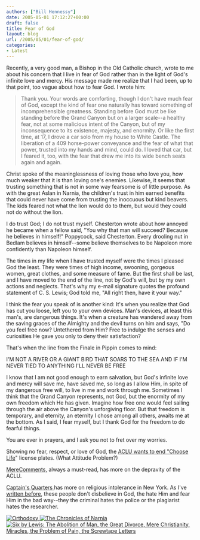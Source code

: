```yaml
---
authors: ["Bill Hennessy"]
date: 2005-05-01 17:12:27+00:00
draft: false
title: Fear of God
layout: blog
url: /2005/05/01/fear-of-god/
categories:
- Latest
---
```


Recently, a very good man, a Bishop in the Old Catholic church, wrote to me about his concern that I live in fear of God rather than in the light of God's infinite love and mercy.  His message made me realize that I had been, up to that point, too vague about how to fear God.  I wrote him:




> Thank you.  Your words are comforting, though I don't have much fear of God, except the kind of fear one naturally has toward something of incomprehensible greatness.  Standing before God must be like standing before the Grand Canyon but on a larger scale--a healthy fear, not at some malicious intent of the Canyon, but of my inconsequence to its existence, majesty, and enormity.  Or like the first time, at 17, I drove a car solo from my house to White Castle.  The liberation of a 409 horse-power conveyance and the fear of what that power, trusted into my hands and mind, could do.   I loved that car, but I feared it, too, with the fear that drew me into its wide bench seats again and again.

Christ spoke of the meaninglessness of loving those who love you, how much weaker that it is than loving one's enemies.  Likewise, it seems that trusting something that is not in some way fearsome is of little purpose.  As with the great Aslan in Narnia, the children's trust in him earned benefits that could never have come from trusting the inoccuous but kind beavers. The kids feared not what the lion would do to them, but would they could not do without the lion.

I do trust God; I do not trust myself.  Chesterton wrote about how annoyed he became when a fellow said, "You why that man will succeed?  Because he believes in himself!"  Poppycock, said Chesterton.  Every drooling nut in Bedlam believes in himself--some believe themselves to be Napoleon more confidently than Napoleon himself.

The times in my life when I have trusted myself were the times I pleased God the least.  They were times of high income, swooning, gorgeous women, great clothes, and some measure of fame.  But the first shall be last, and I have moved to the end of the line, not by God's will, but by my own actions and neglects.  That's why  my e-mail signature quotes the profound statement of C. S. Lewis;  God told me, "All right then, have it your way."

I think the fear you speak of is another kind:  It's when you realize that God has cut you loose, left you to your own devices.  Man's devices, at least this man's, are dangerous things.  It's when a creature has wandered away from the saving graces of the Almighty and the devil turns on him and says, "Do you feel free now?  Untethered from Him?  Free to indulge the senses and curiosities He gave you only to deny their satisfaction?

That's when the line from the Finale in Pippin comes to mind:

I'M NOT A RIVER OR A GIANT BIRD
THAT SOARS TO THE SEA
AND IF I'M NEVER TIED TO ANYTHING
I'LL NEVER BE FREE


I know that I am not good enough to earn salvation, but God's infinite love and mercy will save me, have saved me, so long as I allow Him, in spite of my dangerous free will, to live in me and work through me.  Sometimes I think that the Grand Canyon represents, not God, but the enormity of my own freedom which He has given.  Imagine how free one would feel sailing through the air above the Canyon's unforgiving floor.  But that freedom is temporary, and eternity, an eternity I chose among all others, awaits me at the bottom.  As I said, I fear myself, but I thank God for the freedom to do fearful things.

You are ever in prayers, and I ask you not to fret over my worries. 



Showing no fear, respect, or love of God, the [ACLU wants to end "Choose Life](https://whatattitudeproblem.blogs.com/home/2005/04/aclu_sues_over_.html)" license plates. (What Attitude Problem?)

[MereComments,](https://merecomments.typepad.com/merecomments/2005/04/aclu_supports_r.html) always a must-read, has more on the depravity of the ACLU.

[Captain's Quarters ](https://www.captainsquartersblog.com/mt/archives/004390.php)has more on religious intolerance in New York.  As I've [written before](https://www.hennessysview.com/?p=631), these people don't disbelieve in God, the hate Him and fear Him in the bad way--they the criminal hates the police or the plagiarist hates the researcher.

[![Orthodoxy](https://images.amazon.com/images/P/0898705525.01._SCMZZZZZZZ_.jpg)
](https://www.amazon.com/exec/obidos/redirect?tag=manalangcom-20%26link_code=xm2%26camp=2025%26creative=165953%26path=https://www.amazon.com/gp/redirect.html%253fASIN=0898705525%2526location=/o/ASIN/0898705525%25253FSubscriptionId=0EMV44A9A5YT1RVDGZ82)[![The Chronicles of Narnia](https://images.amazon.com/images/P/0694524751.01._SCMZZZZZZZ_.jpg)
](https://www.amazon.com/exec/obidos/redirect?tag=manalangcom-20%26link_code=xm2%26camp=2025%26creative=165953%26path=https://www.amazon.com/gp/redirect.html%253fASIN=0694524751%2526location=/o/ASIN/0694524751%25253FSubscriptionId=0EMV44A9A5YT1RVDGZ82)[![Six by Lewis: The Abolition of Man, the Great Divorce, Mere Christianity, Miracles, the Problem of Pain, the Screwtape Letters](https://images.amazon.com/images/P/0684831198.01._SCMZZZZZZZ_.jpg)
](https://www.amazon.com/exec/obidos/redirect?tag=manalangcom-20%26link_code=xm2%26camp=2025%26creative=165953%26path=https://www.amazon.com/gp/redirect.html%253fASIN=0684831198%2526location=/o/ASIN/0684831198%25253FSubscriptionId=0EMV44A9A5YT1RVDGZ82)
